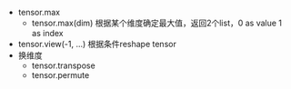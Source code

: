 - tensor.max
	- tensor.max(dim) 根据某个维度确定最大值，返回2个list，0 as value 1 as index
- tensor.view(-1, ...) 根据条件reshape tensor
- 换维度
	- tensor.transpose
	- tensor.permute